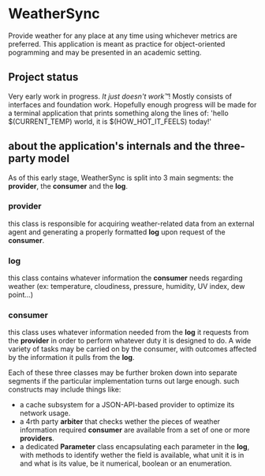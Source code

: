 # WeatherSync
Provide weather for any place at any time using whichever metrics are preferred.
This application is meant as practice for object-oriented pogramming and may be presented in an academic setting.

## Project status 
Very early work in progress. _It just doesn't work™_!
Mostly consists of interfaces and foundation work.
Hopefully enough progress will be made for a terminal application that prints something along the lines of:
'hello $(CURRENT_TEMP) world, it is $(HOW_HOT_IT_FEELS) today!' 

## about the application's internals and the three-party model
As of this early stage, WeatherSync is split into 3 main segments: the __provider__, the __consumer__ and the __log__.
### provider
this class is responsible for acquiring weather-related data from an external agent and generating a properly formatted __log__ upon request of the __consumer__.
### log
this class contains whatever information the __consumer__ needs regarding weather (ex: temperature, cloudiness, pressure, humidity, UV index, dew point...)
### consumer
this class uses whatever information needed from the __log__ it requests from the __provider__ in order to perform whatever duty it is designed to do.
A wide variety of tasks may be carried on by the consumer, with outcomes affected by the information it pulls from the __log__.

Each of these three classes may be further broken down into separate segments if the particular implementation turns out large enough.
such constructs may include things like:
- a cache subsystem for a JSON-API-based provider to optimize its network usage.
- a 4rth party __arbiter__ that checks wether the pieces of weather information required __consumer__ are available from a set of one or more __providers__.
- a dedicated __Parameter__ class encapsulating each parameter in the __log__, with methods to identify wether the field is available, what unit it is in and what is its value, be it numerical, boolean or an enumeration.
